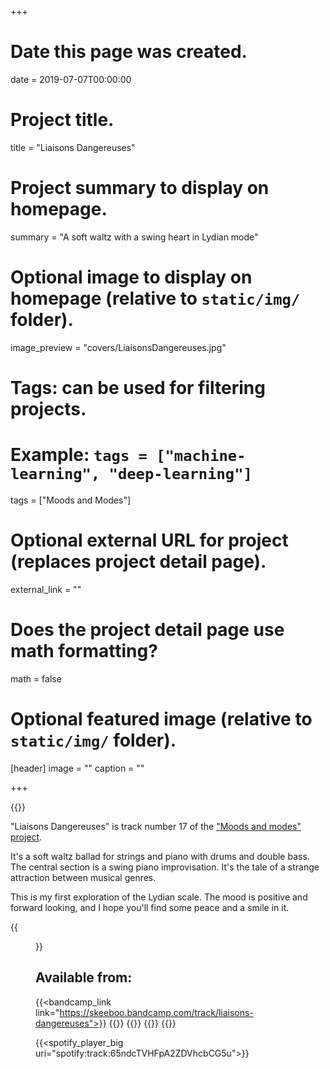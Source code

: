 +++
# Date this page was created.
date = 2019-07-07T00:00:00

# Project title.
title = "Liaisons Dangereuses"

# Project summary to display on homepage.
summary = "A soft waltz with a swing heart in Lydian mode"

# Optional image to display on homepage (relative to `static/img/` folder).
image_preview = "covers/LiaisonsDangereuses.jpg"

# Tags: can be used for filtering projects.
# Example: `tags = ["machine-learning", "deep-learning"]`
tags = ["Moods and Modes"]

# Optional external URL for project (replaces project detail page).
external_link = ""

# Does the project detail page use math formatting?
math = false

# Optional featured image (relative to `static/img/` folder).
[header]
image = ""
caption = ""

+++

{{<bandcamp title="Liaisons Dangereuses" track="1767801112" link="https://skeeboo.bandcamp.com/track/liaisons-dangereuses">}}

"Liaisons Dangereuses" is track number 17 of the ["Moods and modes" project](/post/moods_and_modes). 

It's a soft waltz ballad for strings and piano with drums and double bass. The central section is a swing piano improvisation. It's the tale of a strange attraction between musical genres. 

This is my first exploration of the Lydian scale. The mood is positive and forward looking, and I hope you'll find some peace and a smile in it.

{{<figure src="/img/covers/LiaisonsDangereuses.jpg" width="320" link="https://distrokid.com/hyperfollow/skeeboo/liaisons-dangereuses" target="_blank">}}

## Available from:

{{<bandcamp_link link="https://skeeboo.bandcamp.com/track/liaisons-dangereuses">}}
{{<itunes link="https://music.apple.com/us/album/liaisons-dangereuses-single/1470795273">}}
{{<amazon link="http://www.amazon.com/gp/product/B07TSYB1YK">}}
{{<spotify link="https://open.spotify.com/track/65ndcTVHFpA2ZDVhcbCG5u">}}
{{<deezer link="https://www.deezer.com/track/704681472">}}

{{<spotify_player_big uri="spotify:track:65ndcTVHFpA2ZDVhcbCG5u">}}